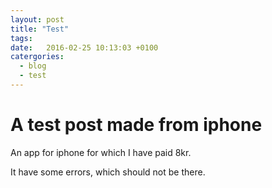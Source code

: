 ```yaml
---
layout: post
title: "Test"
tags:
date:   2016-02-25 10:13:03 +0100
catergories:
  - blog
  - test
---
```


# A test post made from iphone

An app for iphone for which I have paid 8kr. 

It have some errors, which should not be there. 
